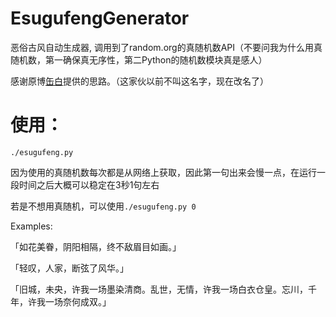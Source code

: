 # EsugufengGenerator

恶俗古风自动生成器, 调用到了random.org的真随机数API（不要问我为什么用真随机数，第一确保真无序性，第二Python的随机数模块真是感人）

感谢原博[缶白](http://weibo.com/u/5313648343?is_hot=1)提供的思路。（这家伙以前不叫这名字，现在改名了）

# 使用：

`./esugufeng.py`

因为使用的真随机数每次都是从网络上获取，因此第一句出来会慢一点，在运行一段时间之后大概可以稳定在3秒1句左右

若是不想用真随机，可以使用`./esugufeng.py 0`

Examples:

「如花美眷，阴阳相隔，终不敌眉目如画。」

「轻叹，人家，断弦了风华。」

「旧城，未央，许我一场墨染清商。乱世，无情，许我一场白衣仓皇。忘川，千年，许我一场奈何成双。」

